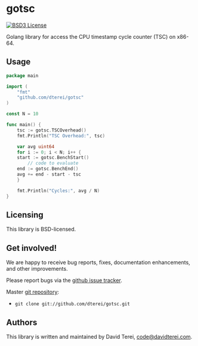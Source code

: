 # gotsc

[![BSD3 License](http://img.shields.io/badge/license-BSD3-brightgreen.svg?style=flat)][tl;dr Legal: BSD3]

[tl;dr Legal: BSD3]:
  https://tldrlegal.com/license/bsd-3-clause-license-(revised)
  "BSD3 License"

Golang library for access the CPU timestamp cycle counter (TSC) on x86-64.

## Usage

``` .go
package main

import (
	"fmt"
	"github.com/dterei/gotsc"
)

const N = 10

func main() {
	tsc := gotsc.TSCOverhead()
	fmt.Println("TSC Overhead:", tsc)

	var avg uint64
	for i := 0; i < N; i++ {
    start := gotsc.BenchStart()
		// code to evaluate
    end := gotsc.BenchEnd()
    avg += end - start - tsc
	}

	fmt.Println("Cycles:", avg / N)
}
```

## Licensing

This library is BSD-licensed.

## Get involved!

We are happy to receive bug reports, fixes, documentation enhancements,
and other improvements.

Please report bugs via the
[github issue tracker](http://github.com/dterei/gotsc/issues).

Master [git repository](http://github.com/dterei/gotsc):

* `git clone git://github.com/dterei/gotsc.git`

## Authors

This library is written and maintained by David Terei, <code@davidterei.com>.

